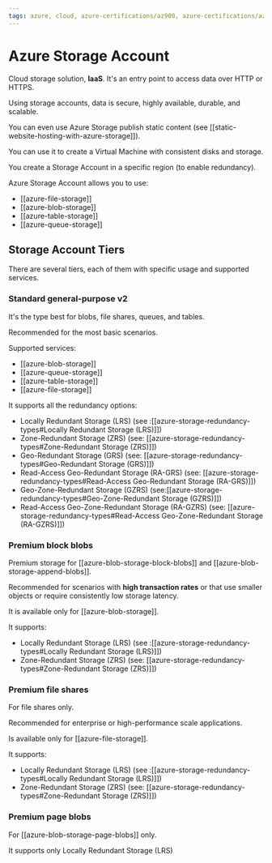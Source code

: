 ```yaml
---
tags: azure, cloud, azure-certifications/az900, azure-certifications/az204, storage
---
```


# Azure Storage Account

Cloud storage solution, **IaaS**. It's an entry point to access data over HTTP or HTTPS.

Using storage accounts, data is secure, highly available, durable, and scalable.

You can even use Azure Storage publish static content (see [[static-website-hosting-with-azure-storage]]).

You can use it to create a Virtual Machine with consistent disks and storage.

You create a Storage Account in a specific region (to enable redundancy).

Azure Storage Account allows you to use:

- [[azure-file-storage]]
- [[azure-blob-storage]]
- [[azure-table-storage]]
- [[azure-queue-storage]]

## Storage Account Tiers

There are several tiers, each of them with specific usage and supported services.

### Standard general-purpose v2

It's the type best for blobs, file shares, queues, and tables.

Recommended for the most basic scenarios.

Supported services:

- [[azure-blob-storage]]
- [[azure-queue-storage]]
- [[azure-table-storage]]
- [[azure-file-storage]]

It supports all the redundancy options:

- Locally Redundant Storage (LRS) (see :[[azure-storage-redundancy-types#Locally Redundant Storage (LRS)]])
- Zone-Redundant Storage (ZRS) (see: [[azure-storage-redundancy-types#Zone-Redundant Storage (ZRS)]])
- Geo-Redundant Storage (GRS) (see: [[azure-storage-redundancy-types#Geo-Redundant Storage (GRS)]])
- Read-Access Geo-Redundant Storage (RA-GRS) (see: [[azure-storage-redundancy-types#Read-Access Geo-Redundant Storage (RA-GRS)]])
- Geo-Zone-Redundant Storage (GZRS) (see:[[azure-storage-redundancy-types#Geo-Zone-Redundant Storage (GZRS)]])
- Read-Access Geo-Zone-Redundant Storage (RA-GZRS) (see: [[azure-storage-redundancy-types#Read-Access Geo-Zone-Redundant Storage (RA-GZRS)]])

### Premium block blobs

Premium storage for [[azure-blob-storage-block-blobs]] and [[azure-blob-storage-append-blobs]].

Recommended for scenarios with **high transaction rates** or that use smaller objects or require consistently low storage latency.

It is available only for [[azure-blob-storage]].

It supports:

- Locally Redundant Storage (LRS) (see :[[azure-storage-redundancy-types#Locally Redundant Storage (LRS)]])
- Zone-Redundant Storage (ZRS) (see: [[azure-storage-redundancy-types#Zone-Redundant Storage (ZRS)]])

### Premium file shares

For file shares only.

Recommended for enterprise or high-performance scale applications.

Is available only for [[azure-file-storage]].

It supports:

- Locally Redundant Storage (LRS) (see :[[azure-storage-redundancy-types#Locally Redundant Storage (LRS)]])
- Zone-Redundant Storage (ZRS) (see: [[azure-storage-redundancy-types#Zone-Redundant Storage (ZRS)]])

### Premium page blobs

For [[azure-blob-storage-page-blobs]] only.

It supports only Locally Redundant Storage (LRS)
